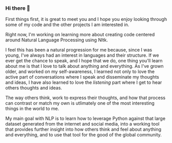 ### Hi there 👋


First things first, it is great to meet you and I hope you enjoy looking through some of my code and the other projects I am interested in.

Right now, I'm working on learning more about creating code centered around Natural Language Processing using Nltk.  

I feel this has been a natural progression for me because, since I was young, I've always had an interest in languages and their structure.  If we ever get the chance to speak, and I hope that we do, one thing you'll learn about me is that I love to talk about anything and everything.  As I've grown older, and worked on my self-awareness, I learned not only to love the active part of conversations where I speak and disseminate my thoughts and ideas, I have also learned to love the _listening_ part where I get to hear others thoughts and ideas.  

The way others think, work to express their thoughts, and how that process can contrast or match my own is utlimately one of the most interesting things in the world to me.

My main goal with NLP is to learn how to leverage Python against that large dataset generated from the internet and social media, into a working tool that provides further insight into how others think and feel about anything and everything, and to use that tool for the good of the global community.
<!--
**chrismvelez97/chrismvelez97** is a ✨ _special_ ✨ repository because its `README.md` (this file) appears on your GitHub profile.

Here are some ideas to get you started:

- 🔭 I’m currently working on ...
- 🌱 I’m currently learning ...
- 👯 I’m looking to collaborate on ...
- 🤔 I’m looking for help with ...
- 💬 Ask me about ...
- 📫 How to reach me: ...
- 😄 Pronouns: ...
- ⚡ Fun fact: ...
-->
